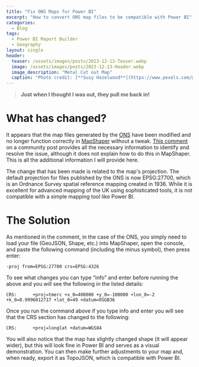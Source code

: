 ```yaml
---
title: "Fix ONS Maps for Power BI"
excerpt: "How to convert ONS map files to be compatible with Power BI"
categories:
  - Blog
tags:
  - Power BI Report Builder
  - Geography
layout: single
header:
  teaser: /assets/images/posts/2023-12-13-Teaser.webp
  image: /assets/images/posts/2023-12-13-Header.webp
  image_description: "Metal Cut out Map"
  caption: "Photo credit: [**Suzy Hazelwood**](https://www.pexels.com/@suzyhazelwood/)"
---
```

> **Just when I thought I was out, they pull me back in!**

# What has changed?

It appears that the map files generated by the [ONS](https://geoportal.statistics.gov.uk/) have been modified and no longer function correctly in [MapShaper](http://www.mapshaper.org/) without a tweak. [This comment](https://community.fabric.microsoft.com/t5/Desktop/Problem-using-custom-shape-map/m-p/3334798/highlight/true#M1112738) on a community post provides all the necessary information to identify and resolve the issue, although it does not explain how to do this in MapShaper. This is all the additional information I will provide here.

The change that has been made is related to the map's projection. The default projection for files published by the ONS is now EPSG:27700, which is an Ordnance Survey spatial reference mapping created in 1936. While it is excellent for advanced mapping of the UK using sophisticated tools, it is not compatible with a simple mapping tool like Power BI.

# The Solution

As mentioned in the comment, in the case of the ONS, you simply need to load your file (GeoJSON, Shape, etc.) into MapShaper, open the console, and paste the following command (including the minus symbol), then press enter:

```
-proj from=EPSG:27700 crs=EPSG:4326
```

To see what changes you can type “info” and enter before running the above and you will see the following in the listed details:

```
CRS:      +proj=tmerc +x_0=400000 +y_0=-100000 +lon_0=-2 +k_0=0.9996012717 +lat_0=49 +datum=OSGB36
```

Once you run the command above if you type info and enter you will see that the CRS section has changed to the following:

```
CRS:      +proj=longlat +datum=WGS84
```

You will also notice that the map has slightly changed shape (it will appear wider), but this will look fine in Power BI and serves as a visual demonstration. You can then make further adjustments to your map and, when ready, export it as TopoJSON, which is compatible with Power BI.